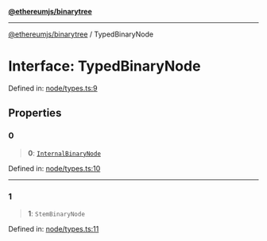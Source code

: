 [**@ethereumjs/binarytree**](../README.md)

***

[@ethereumjs/binarytree](../README.md) / TypedBinaryNode

# Interface: TypedBinaryNode

Defined in: [node/types.ts:9](https://github.com/Dargon789/ethereumjs-monorepo/blob/master/packages/binarytree/src/node/types.ts#L9)

## Properties

### 0

> **0**: [`InternalBinaryNode`](../classes/InternalBinaryNode.md)

Defined in: [node/types.ts:10](https://github.com/Dargon789/ethereumjs-monorepo/blob/master/packages/binarytree/src/node/types.ts#L10)

***

### 1

> **1**: `StemBinaryNode`

Defined in: [node/types.ts:11](https://github.com/Dargon789/ethereumjs-monorepo/blob/master/packages/binarytree/src/node/types.ts#L11)
